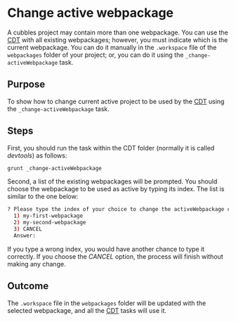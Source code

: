 # Change active webpackage

A cubbles project may contain more than one webpackage. You can use the [CDT](../README.md) with all existing webpackages; however, you must indicate which is the current webpackage. You can do it manually in the `.workspace` file of the `webpackages` folder of your project; or, you can do it using the `_change-activeWebpackage` task.

## Purpose

To show how to change current active project to be used by the [CDT](../README.md) using the `_change-activeWebpackage` task.

## Steps

First, you should run the task within the CDT folder (normally it is called *devtools*) as follows:

```bash
grunt _change-activeWebpackage
```

Second, a list of the existing webpackages will be prompted. You should choose the webpackage to be used as active by typing its index. The list is similar to the one below:

```bash
? Please type the index of your choice to change the activeWebpackage or to CANCEL:  
  1) my-first-webpackage
  2) my-second-webpackage
  3) CANCEL
  Answer: 
```

If you type a wrong index, you would have another chance to type it correctly. If you choose the *CANCEL* option, the process will finish without making any change.

## Outcome

The `.workspace` file in the `webpackages` folder will be updated with the selected webpackage, and all the [CDT](../README.md) tasks will use it.